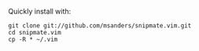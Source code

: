Quickly install with:

	git clone git://github.com/msanders/snipmate.vim.git
	cd snipmate.vim
	cp -R * ~/.vim
